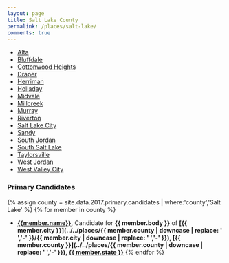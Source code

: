 ```yaml
---
layout: page
title: Salt Lake County
permalink: /places/salt-lake/
comments: true
---
```


- [Alta](alta)
- [Bluffdale](bluffdale)
- [Cottonwood Heights](cottonwood-heights)
- [Draper](draper)
- [Herriman](herriman)
- [Holladay](holladay)
- [Midvale](midvale)
- [Millcreek](millcreek)
- [Murray](murray)
- [Riverton](riverton)
- [Salt Lake City](salt-lake-city)
- [Sandy](sandy)
- [South Jordan](south-jordan)
- [South Salt Lake](south-salt-lake)
- [Taylorsville](taylorsville)
- [West Jordan](west-jordan)
- [West Valley City](west-valley-city)

### Primary Candidates
{% assign county = site.data.2017.primary.candidates | where:'county','Salt Lake' %}
{% for member in county  %}
- <strong>[{{member.name}}](../../people/{{member.id}})</strong>, Candidate for <strong>{{ member.body }}</strong> of <strong>[{{ member.city }}](../../places/{{ member.county | downcase | replace: ' ','-' }}/{{ member.city | downcase | replace: ' ','-' }}), [{{ member.county }}](../../places/{{ member.county | downcase | replace: ' ','-' }}), [{{ member.state }}](../../places)</strong>
{% endfor %}
